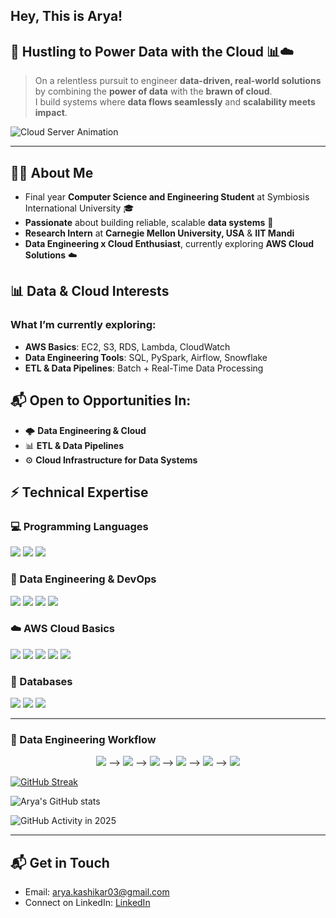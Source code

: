 ## Hey, This is Arya!   

## 🚀 Hustling to Power Data with the Cloud 📊☁️  
> On a relentless pursuit to engineer **data-driven, real-world solutions** by combining the **power of data** with the **brawn of cloud**.  
> I build systems where **data flows seamlessly** and **scalability meets impact**.  

![Cloud Server Animation](assets/cloud-server.gif) 

---
## 👨‍💻 About Me  
- Final year **Computer Science and Engineering Student** at Symbiosis International University 🎓  
- **Passionate** about building reliable, scalable **data systems** 🤖  
- **Research Intern** at **Carnegie Mellon University, USA** & **IIT Mandi**  
- **Data Engineering x Cloud Enthusiast**, currently exploring **AWS Cloud Solutions** ☁️  

## 📊 Data & Cloud Interests  

### What I’m currently exploring:
- **AWS Basics**: EC2, S3, RDS, Lambda, CloudWatch  
- **Data Engineering Tools**: SQL, PySpark, Airflow, Snowflake 
- **ETL & Data Pipelines**: Batch + Real-Time Data Processing  

## 📬 Open to Opportunities In:
- 🌩️ **Data Engineering & Cloud**  
- 📊 **ETL & Data Pipelines**  
- ⚙️ **Cloud Infrastructure for Data Systems**  


## ⚡ Technical Expertise  

### 💻 Programming Languages  
<p>
  <img src="https://img.shields.io/badge/Python-3776AB?style=for-the-badge&logo=python&logoColor=white" />
  <img src="https://img.shields.io/badge/SQL-336791?style=for-the-badge&logo=postgresql&logoColor=white" />
  <img src="https://img.shields.io/badge/C++-00599C?style=for-the-badge&logo=c%2b%2b&logoColor=white" />
</p>  

### 🧰 Data Engineering & DevOps  
<p>
  <img src="https://img.shields.io/badge/ETL%20Pipelines-blue?style=for-the-badge" />
  <img src="https://img.shields.io/badge/Airflow-black?style=for-the-badge&logo=apacheairflow&logoColor=skyblue" />
  <img src="https://img.shields.io/badge/Docker-2496ED?style=for-the-badge&logo=docker&logoColor=white" />
  <img src="https://img.shields.io/badge/Linux-FCC624?style=for-the-badge&logo=linux&logoColor=black" />
</p>  

### ☁️ AWS Cloud Basics  
<p>
  <img src="https://img.shields.io/badge/AWS-232F3E?style=for-the-badge&logo=amazonaws&logoColor=white" />
  <img src="https://img.shields.io/badge/EC2-black?style=for-the-badge&logo=amazon-ec2&logoColor=orange" />
  <img src="https://img.shields.io/badge/S3-569A31?style=for-the-badge&logo=amazon-s3&logoColor=white" />
  <img src="https://img.shields.io/badge/Lambda-FF9900?style=for-the-badge&logo=aws-lambda&logoColor=white" />
  <img src="https://img.shields.io/badge/RDS-527FFF?style=for-the-badge&logo=amazon-rds&logoColor=white" />
</p>  

### 💾 Databases  
<p>
  <img src="https://img.shields.io/badge/MySQL-4479A1?style=for-the-badge&logo=mysql&logoColor=white" />
  <img src="https://img.shields.io/badge/SQLite-003B57?style=for-the-badge&logo=sqlite&logoColor=white" />
  <img src="https://img.shields.io/badge/PostgreSQL-316192?style=for-the-badge&logo=postgresql&logoColor=white" />
</p>  

---

### 🔗 Data Engineering Workflow  
<p align="center">
  <img src="https://img.shields.io/badge/Source-blue?style=for-the-badge" />
  ⟶
  <img src="https://img.shields.io/badge/ETL-orange?style=for-the-badge" />
  ⟶
  <img src="https://img.shields.io/badge/Data%20Lake-darkblue?style=for-the-badge" />
  ⟶
  <img src="https://img.shields.io/badge/Data%20Warehouse-green?style=for-the-badge" />
  ⟶
  <img src="https://img.shields.io/badge/Cloud%20Deployment-gray?style=for-the-badge" />
  ⟶
  <img src="https://img.shields.io/badge/Analytics-purple?style=for-the-badge" />
</p>  


[![GitHub Streak](https://streak-stats.demolab.com?user=aryaaa324&theme=purple-dark&hide_border=true)](https://git.io/streak-stats)

![Arya's GitHub stats](https://github-readme-stats.vercel.app/api?username=aryaaa324&show_icons=true&theme=purple-dark)

![GitHub Activity in 2025](https://github-readme-activity-graph.vercel.app/graph?username=aryaaa324&theme=purple-night&from=2025-01-01&to=2025-09-01)

---
 
## 📬 Get in Touch  
-  Email: arya.kashikar03@gmail.com
-  Connect on LinkedIn: [LinkedIn](https://www.linkedin.com/in/arya-kashikar-262b17285/)



